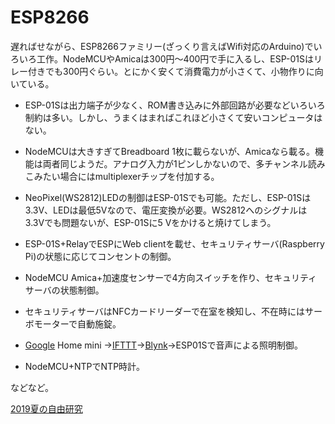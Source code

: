 # ESP8266

遅ればせながら、ESP8266ファミリー(ざっくり言えばWifi対応のArduino)でいろいろ工作。NodeMCUやAmicaは300円〜400円で手に入るし、ESP-01Sはリレー付きでも300円ぐらい。とにかく安くて消費電力が小さくて、小物作りに向いている。




* ESP-01Sは出力端子が少なく、ROM書き込みに外部回路が必要などいろいろ制約は多い。しかし、うまくはまればこれほど小さくて安いコンピュータはない。
* NodeMCUは大きすぎてBreadboard 1枚に載らないが、Amicaなら載る。機能は両者同じようだ。アナログ入力が1ピンしかないので、多チャンネル読みこみたい場合にはmultiplexerチップを付加する。




* NeoPixel(WS2812)LEDの制御はESP-01Sでも可能。ただし、ESP-01Sは3.3V、LEDは最低5Vなので、電圧変換が必要。WS2812へのシグナルは3.3Vでも問題ないが、ESP-01Sに5 Vをかけると焼けてしまう。
* ESP-01S+RelayでESPにWeb clientを載せ、セキュリティサーバ(Raspberry Pi)の状態に応じてコンセントの制御。
* NodeMCU Amica+加速度センサーで4方向スイッチを作り、セキュリティサーバの状態制御。
* セキュリティサーバはNFCカードリーダーで在室を検知し、不在時にはサーボモーターで自動施錠。
* [Google](Google.md) Home mini →[IFTTT](https://ifttt.com)→[Blynk](https://blynk.io)→ESP01Sで音声による照明制御。
* NodeMCU+NTPでNTP時計。



などなど。



[2019夏の自由研究](2019夏の自由研究.md) 


